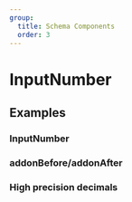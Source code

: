 ```yaml
---
group:
  title: Schema Components
  order: 3
---
```


# InputNumber

## Examples

### InputNumber

<code src="./demos/demo1.tsx"></code>

### addonBefore/addonAfter

<code src="./demos/demo2.tsx"></code>

### High precision decimals

<code src="./demos/demo3.tsx"></code>
